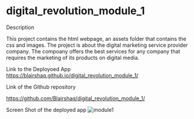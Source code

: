# digital_revolution_module_1
Description

This project contains the html webpage, an assets folder that contains the css and images. The project is about the digital marketing service provider company. The compoany offers the best services for any company that requires the marketing of its products on digital media. 

Link to the Deployoed App
https://blairshaq.github.io/digital_revolution_module_1/

Link of the Github repository 

https://github.com/Blairshaq/digital_revolution_module_1/

Screen Shot of the deployed app
![module1](https://user-images.githubusercontent.com/107201271/183403622-1bd806ec-93e9-418b-b30f-367345d1c8ed.jpg)
